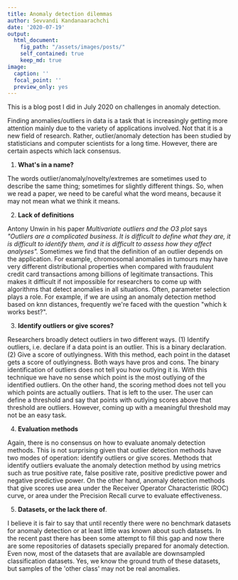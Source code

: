 ```yaml
---
title: Anomaly detection dilemmas
author: Sevvandi Kandanaarachchi
date: '2020-07-19'
output: 
  html_document:
    fig_path: "/assets/images/posts/"
    self_contained: true
    keep_md: true
image:
  caption: ''
  focal_point: ''
  preview_only: yes
---
```


This is a blog post I did in July 2020 on challenges in anomaly detection.

Finding anomalies/outliers in data is a task that is increasingly getting more attention mainly due to the variety of applications involved. Not that it is a new field of research. Rather, outlier/anomaly detection has been studied by statisticians and computer scientists for a long time. However, there are certain aspects which lack consensus. 

1. **What's in a name?** 

The words outlier/anomaly/novelty/extremes are sometimes used to describe the same thing; sometimes for slightly different things. So, when we read a paper, we need to be careful what the word means, because it may not mean what we think it means.  

2. **Lack of definitions**

Antony Unwin in his paper *Multivariate outliers and the O3 plot* says *"Outliers are a complicated business. It is difficult to define what they are, it is difficult to identify them, and it is difficult to assess how they affect analyses".* Sometimes we find that the definition of an outlier depends on the application. For example, chromosomal anomalies in tumours may have very different distributional properties when compared with fraudulent credit card transactions among billions of legitimate transactions. This makes it difficult if not impossible for researchers to come up with algorithms that detect anomalies in all situations. Often, parameter selection plays a role. For example, if we are using an anomaly detection method based on knn distances, frequently we're faced with the question "which k works best?". 


3. **Identify outliers or give scores?**

Researchers broadly detect outliers in two different ways. (1) Identify outliers, i.e. declare if a data point is an outlier. This is a binary declaration. (2) Give a score of outlyingness. With this method, each point in the dataset gets a score of outlyingness. Both ways have pros and cons. The binary identification of outliers does not tell you how outlying it is. With this technique we have no sense which point is the most outlying of the identified outliers. On the other hand, the scoring method does not tell you which points are actually outliers. That is left to the user. The user can define a threshold and say that points with outlying scores above that threshold are outliers. However, coming up with a meaningful threshold may not be an easy task. 

4. **Evaluation methods**

Again, there is no consensus on how to evaluate anomaly detection methods. This is not surprising given that outlier detection methods have two modes of operation: identify outliers or give scores. Methods that identify outliers evaluate the anomaly detection method by using metrics such as true positive rate, false positive rate, positive predictive power and negative predictive power. On the other hand, anomaly detection methods that give scores use area under the Receiver Operator Characteristic (ROC) curve, or area under the Precision Recall curve to evaluate effectiveness.  

5.  **Datasets, or the lack there of**. 

I believe it is fair to say that until recently there were no benchmark datasets for anomaly detection or at least little was known about such datasets. In the recent past there has been some attempt to fill this gap and now there are some repositories of datasets specially prepared for anomaly detection. Even now, most of the datasets that are available are downsampled classification datasets. Yes, we know the ground truth of these datasets, but samples of the 'other class' may not be real anomalies.


